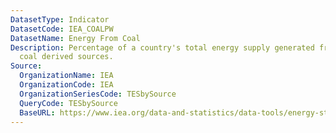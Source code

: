 ```yaml
---
DatasetType: Indicator
DatasetCode: IEA_COALPW
DatasetName: Energy From Coal
Description: Percentage of a country's total energy supply generated from coal and
  coal derived sources.
Source:
  OrganizationName: IEA
  OrganizationCode: IEA
  OrganizationSeriesCode: TESbySource
  QueryCode: TESbySource
  BaseURL: https://www.iea.org/data-and-statistics/data-tools/energy-statistics-data-browser?country=WORLD&fuel=Energy%20supply&indicator=TESbySource
---
```


